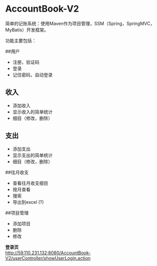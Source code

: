 # AccountBook-V2
简单的记账系统：使用Maven作为项目管理，SSM（Spring，SpringMVC，MyBatis）开发框架。

功能主要包括：

##用户
 - 注册，验证码
 - 登录
 - 记住密码，自动登录
 
## 收入
 - 添加收入 
 - 显示收入的简单统计 
 - 细目（修改，删除） 
 
## 支出
 - 添加支出 
 - 显示支出的简单统计
 - 细目（修改，删除）
 
##往月收支
 - 查看往月收支细目
 - 按月查看
 - 搜索
 - 导出到excel (?)
 
##项目管理
 - 添加项目 
 - 删除 
 - 修改 

<b>登录页</b><br>
http://59.110.231.132:8080/AccountBook-V2/userController/showUserLogin.action